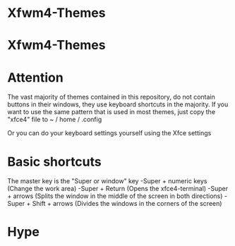 # Xfwm4-Themes

# Xfwm4-Themes

#  Attention
  
  The vast majority of themes contained in this repository, do not contain buttons in their windows, 
  they use keyboard shortcuts in the majority.
  If you want to use the same pattern that is used in most themes, 
  just copy the "xfce4" file to ~ / home / .config

Or you can do your keyboard settings yourself using the Xfce settings

# Basic shortcuts

The master key is the "Super or window" key
    -Super + numeric keys (Change the work area)
    -Super + Return (Opens the xfce4-terminal)
    -Super + arrows (Splits the window in the middle of the screen in both directions)
    -Super + Shift + arrows (Divides the windows in the corners of the screen)


# Hype 